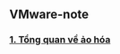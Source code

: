 ## VMware-note
### [1. Tổng quan về ảo hóa](https://github.com/toan207/VMware-note/blob/master/docs/aohoadn.md)
